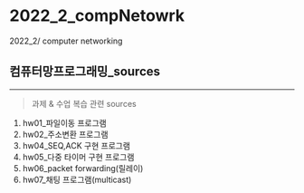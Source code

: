 # 2022_2_compNetowrk
2022_2/ computer networking
## 컴퓨터망프로그래밍_sources
-------------
> 과제 & 수업 복습 관련 sources
1. hw01_파일이동 프로그램
2. hw02_주소변환 프로그램
3. hw04_SEQ,ACK 구현 프로그램
4. hw05_다중 타이머 구현 프로그램
5. hw06_packet forwarding(릴레이)
6. hw07_채팅 프로그램(multicast)

